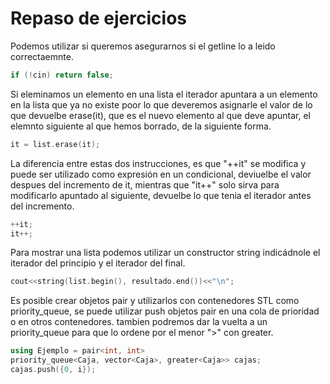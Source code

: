 # Repaso de ejercicios
Podemos utilizar si queremos asegurarnos si el getline lo a leido correctaemnte.
```cpp
if (!cin) return false;
```  

Si eleminamos un elemento en una lista el iterador apuntara a un elemento en la lista que ya no existe poor lo que deveremos asignarle el valor de lo que devuelbe erase(it), que es el nuevo elemento al que deve apuntar, el elemnto siguiente al que hemos borrado, de la siguiente forma.
```cpp
it = list.erase(it);
```  

La diferencia entre estas dos instrucciones, es que "++it" se modifica y puede ser utilizado como expresión en un condicional, deviuelbe el valor despues del incremento de it, mientras que "it++" solo sirva para modificarlo apuntado al siguiente, devuelbe lo que tenia el iterador antes del incremento.
```cpp
++it;
it++;
```  

Para mostrar una lista podemos utilizar un constructor string indicádnole el iterador del principio y el iterador del final.
```cpp
cout<<string(list.begin(), resultado.end())<<"\n";
```  

Es posible crear objetos pair y utilizarlos con contenedores STL como priority_queue, se puede utilizar push objetos pair en una cola de prioridad o en otros contenedores. tambien podremos dar la vuelta a un priority_queue para que lo ordene por el menor ">" con greater.
```cpp
using Ejemplo = pair<int, int>
priority_queue<Caja, vector<Caja>, greater<Caja>> cajas;
cajas.push({0, i});
```